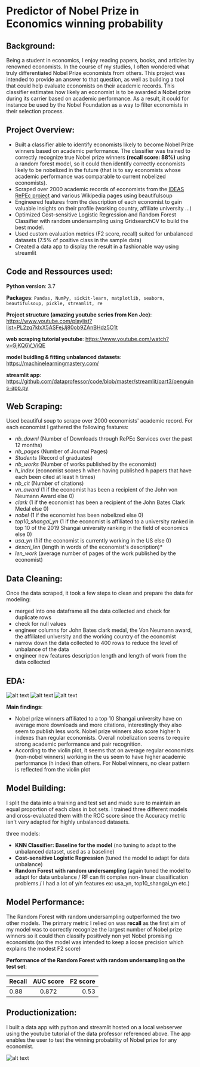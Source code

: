 # Predictor of Nobel Prize in Economics winning probability

## Background:

Being a student in economics, I enjoy reading papers, books, and articles by renowned economists. In the course of my studies, I often wondered what truly differentiated
Nobel Prize economists from others. This project was intended to provide an answer to that question, as well as building a tool that could help evaluate economists on their academic records. 
This classifier estimates how likely an economist is to be awarded a Nobel prize during its carrier based on academic performance. As a result, it could for instance be used by the Nobel Foundation as a way to filter economists in their selection process.  

## Project Overview:
* Built a classifier able to identify economists likely to become Nobel Prize winners based on academic performance. The classifier was trained to
correctly recognize true Nobel prize winners **(recall score: 88%)** using a random forest model, so it could then identify correctly economists likely to be nobelized in the future (that is to say economists whose academic performance was comparable to current nobelized economists).
* Scraped over 2000 academic records of economists from the [IDEAS RePEc project](https://ideas.repec.org/top/top.person.alldetail.html) and various Wikipedia pages using beautifulsoup
* Engineered features from the description of each economist to gain valuable insights on their profile (working country, affiliate university ...)
* Optimized Cost-sensitive Logistic Regression and Random Forest Classifier with random undersampling using GridsearchCV to build the best model.
* Used custom evaluation metrics (F2 score, recall) suited for unbalanced datasets (7.5% of positive class in the sample data)
* Created a data app to display the result in a fashionable way using streamlit 

## Code and Ressources used:

**Python version**: 3.7

**Packages**: ```Pandas, NumPy, sickit-learn, matplotlib, seaborn, beautifulsoup, pickle, streamlit, re```

**Project structure (amazing youtube series from Ken Jee)**: https://www.youtube.com/playlist?list=PL2zq7klxX5ASFejJj80ob9ZAnBHdz5O1t

**web scraping tutorial youtube**: https://www.youtube.com/watch?v=GjKQ6V_ViQE

**model buidling & fitting unbalanced datasets**: https://machinelearningmastery.com/

**streamlit app**: https://github.com/dataprofessor/code/blob/master/streamlit/part3/penguins-app.py

## Web Scraping:

Used beautiful soup to scrape over 2000 economists' academic record. For each economist I gathered the following features:

+ *nb_downl* (Number of Downloads through RePEc Services over the past 12 months)
+ *nb_pages* (Number of Journal Pages)
+ *Students* (Record of graduates)
+ *nb_works* (Number of works published by the economist)
+ *h_index* (economist scores h when having published h papers that have each been cited at least h times)
+ *nb_cit* (Number of citations)
+ *vn_award* (1 if the economist has been a recipient of the John von Neumann Award else 0)
+ *clark* (1 if the economist has been a recipient of the John Bates Clark Medal else 0)
+ *nobel* (1 if the economist has been nobelized else 0)
+ *top10_shangai_yn* (1 if the economist is affiliated to a university ranked in top 10 of the 2019 Shangai university ranking in the field of economics else 0)
+ *usa_yn* (1 if the economist is currently working in the US else 0)
+ *descri_len* (length in words of the economist's description)*
+ *len_work* (average number of pages of the work published by the economist) 

## Data Cleaning:

Once the data scraped, it took a few steps to clean and prepare the data for modeling:
* merged into one dataframe all the data collected and check for duplicate rows
* check for null values 
* engineer columns for John Bates clark medal, the Von Neumann award, the affiliated university and the working country of the economist
* narrow down the data collected to 400 rows to reduce the level of unbalance of the data
* engineer new features description length and length of work from the data collected

## EDA:

![alt text](https://github.com/imrane-boucher/ds_proj_nobel_winner/blob/master/images/correlation_map.png)
![alt text](https://github.com/imrane-boucher/ds_proj_nobel_winner/blob/master/images/nb_cit_barchart.png)
![alt text](https://github.com/imrane-boucher/ds_proj_nobel_winner/blob/master/images/usa_yn_violin.png)

**Main findings**:
* Nobel prize winners affiliated to a top 10 Shangai university have on average more downloads and more citations, interestingly they also seem to publish less work. Nobel prize winners also score higher h indexes than regular economists. Overall nobelization seems to require strong academic performance and pair recognition.
* According to the violin plot, it seems that on average regular economists (non-nobel winners) working in the us seem to have higher academic performance (h index) than others. For Nobel winners, no clear pattern is reflected from the violin plot

## Model Building:

I split the data into a training and test set and made sure to maintain an equal proportion of each class in bot sets. 
I trained three different models and cross-evaluated them with the ROC score since the Accuracy metric isn't very adapted for highly unbalanced datasets.

three models:
- **KNN Classifier: Baseline for the model** (no tuning to adapt to the unbalanced dataset, used as a baseline)
- **Cost-sensitive Logistic Regression** (tuned the model to adapt for data unbalance)
- **Random Forest with random undersampling** (again tuned the model to adapt for data unbalance / RF can fit complex non-linear classification problems / I had a lot of
y/n features ex: usa_yn, top10_shangai_yn etc.)

## Model Performance:

The Random Forest with random undersampling outperformed the two other models. The primary metric I relied on was **recall** as the first aim of my model was to correctly recognize the largest number of Nobel prize winners so it could then classify positively non yet Nobel promising economists (so the model was intended to keep a loose precision which explains the modest F2 score)

**Performance of the Random Forest with random undersampling on the test set**:

| Recall        | AUC score     | F2 score  |
| ------------- |:-------------:| -----:|
| 0.88           | 0.872         | 0.53 |


## Productionization:

I built a data app with python and streamlit hosted on a local webserver using the youtube tutorial of the data professor referenced above. The app enables the user to test the winning probability of Nobel prize for any economist.

![alt text](https://github.com/imrane-boucher/ds_proj_nobel_winner/blob/master/images/streamlit_eco_app.png)

